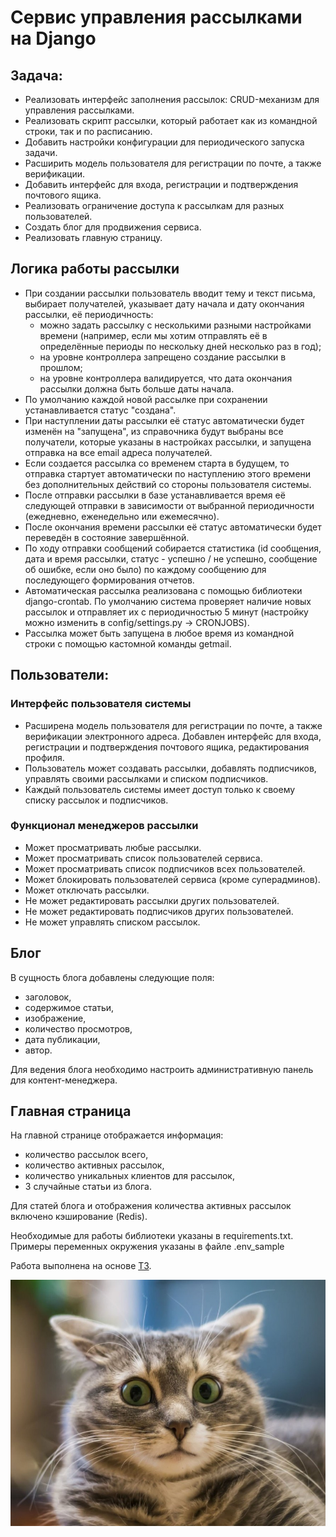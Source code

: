 # Сервис управления рассылками на Django
## Задача:
- Реализовать интерфейс заполнения рассылок: CRUD-механизм для управления рассылками.
- Реализовать скрипт рассылки, который работает как из командной строки, так и по расписанию.
- Добавить настройки конфигурации для периодического запуска задачи.
- Расширить модель пользователя для регистрации по почте, а также верификации.
- Добавить интерфейс для входа, регистрации и подтверждения почтового ящика.
- Реализовать ограничение доступа к рассылкам для разных пользователей.
- Создать блог для продвижения сервиса.
- Реализовать главную страницу.

## Логика работы рассылки
- При создании рассылки пользователь вводит тему и текст письма, выбирает получателей, указывает дату начала и дату окончания рассылки, её периодичность:
    - можно задать рассылку с несколькими разными настройками времени (например, если мы хотим отправлять её в определённые периоды по нескольку дней несколько раз в год);
    - на уровне контроллера запрещено создание рассылки в прошлом;
    - на уровне контроллера валидируется, что дата окончания рассылки должна быть больше даты начала.
- По умолчанию каждой новой рассылке при сохранении устанавливается статус "создана".
- При наступлении даты рассылки её статус автоматически будет изменён на "запущена", из справочника будут выбраны все получатели, которые указаны в настройках рассылки, 
и запущена отправка на все email адреса получателей.
- Если создается рассылка со временем старта в будущем, то отправка стартует автоматически по наступлению этого времени без дополнительных 
действий со стороны пользователя системы.
- После отправки рассылки в базе устанавливается время её следующей отправки в зависимости от выбранной периодичности (ежедневно, еженедельно или ежемесячно).
- После окончания времени рассылки её статус автоматически будет переведён в состояние завершённой.
- По ходу отправки сообщений собирается статистика (id сообщения, дата и время рассылки, 
статус - успешно / не успешно, сообщение об ошибке, если оно было)
по каждому сообщению для последующего формирования отчетов.
- Автоматическая рассылка реализована с помощью библиотеки django-crontab. По умолчанию система проверяет наличие новых рассылок и отправляет их с периодичностью 5 минут (настройку можно изменить в config/settings.py -> CRONJOBS).
- Рассылка может быть запущена в любое время из командной строки с помощью кастомной команды getmail.
## Пользователи:
### Интерфейс пользователя системы
- Расширена модель пользователя для регистрации по почте, а также верификации электронного адреса. Добавлен интерфейс для входа, регистрации и подтверждения почтового ящика, редактирования профиля.
- Пользователь может создавать рассылки, добавлять подписчиков, управлять своими рассылками и списком подписчиков.
- Каждый пользователь системы имеет доступ только к своему списку рассылок и подписчиков.
### Функционал менеджеров рассылки
- Может просматривать любые рассылки.
- Может просматривать список пользователей сервиса.
- Может просматривать список подписчиков всех пользователей.
- Может блокировать пользователей сервиса (кроме суперадминов). 
- Может отключать рассылки. 
- Не может редактировать рассылки других пользователей.
- Не может редактировать подписчиков других пользователей.
- Не может управлять списком рассылок.

## Блог
В сущность блога добавлены следующие поля:
- заголовок,
- содержимое статьи,
- изображение,
- количество просмотров,
- дата публикации,
- автор.

Для ведения блога необходимо настроить административную панель для контент-менеджера.

## Главная страница
На главной странице отображается информация:
- количество рассылок всего,
- количество активных рассылок,
- количество уникальных клиентов для рассылок,
- 3 случайные статьи из блога.

Для статей блога и отображения количества активных рассылок включено кэширование (Redis).

Необходимые для работы библиотеки указаны в requirements.txt. Примеры переменных окружения указаны в файле .env_sample

Работа выполнена на основе [ТЗ](https://my.sky.pro/student-cabinet/stream-module/10981/course-final-work/materials).

![Дефолтный котик](static/img/article_default_img.jpg "Дефолтный котик в шоке")

